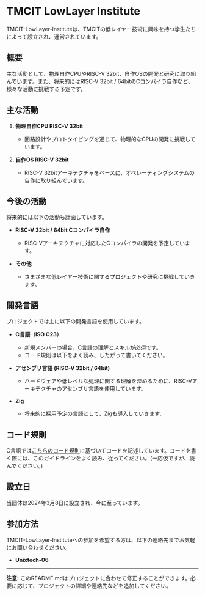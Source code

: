 # TMCIT LowLayer Institute

TMCIT-LowLayer-Instituteは、TMCITの低レイヤー技術に興味を持つ学生たちによって設立され、運営されています。

## 概要

主な活動として、物理自作CPUやRISC-V 32bit、自作OSの開発と研究に取り組んでいます。また、将来的にはRISC-V 32bit / 64bitのCコンパイラ自作など、様々な活動に挑戦する予定です。

## 主な活動

1. **物理自作CPU RISC-V 32bit**
   - 回路設計やプロトタイピングを通じて、物理的なCPUの開発に挑戦しています。

2. **自作OS RISC-V 32bit**
   - RISC-V 32bitアーキテクチャをベースに、オペレーティングシステムの自作に取り組んでいます。

## 今後の活動

将来的には以下の活動も計画しています。

- **RISC-V 32bit / 64bit Cコンパイラ自作**
  - RISC-Vアーキテクチャに対応したCコンパイラの開発を予定しています。

- **その他**
  - さまざまな低レイヤー技術に関するプロジェクトや研究に挑戦していきます。

## 開発言語

プロジェクトでは主に以下の開発言語を使用しています。

- **C言語（ISO C23）**
  - 新規メンバーの場合、C言語の理解とスキルが必須です。
  - コード規則は以下をよく読み、したがって書いてください。

- **アセンブリ言語 (RISC-V 32bit / 64bit)**
  - ハードウェアや低レベルな処理に関する理解を深めるために、RISC-Vアーキテクチャのアセンブリ言語を使用しています。

- **Zig**
  - 将来的に採用予定の言語として、Zigも導入していきます.

## コード規則
C言語では[こちらのコード規則](https://unixtech.cc/MyCodingStyle.html)に基づいてコードを記述しています。コードを書く際には、このガイドラインをよく読み、従ってください。(一応仮ですが、読んでください。)

## 設立日

当団体は2024年3月8日に設立され、今に至っています。

## 参加方法

TMCIT-LowLayer-Instituteへの参加を希望する方は、以下の連絡先までお気軽にお問い合わせください。

 - **Unixtech-06**

---
**注意:** このREADME.mdはプロジェクトに合わせて修正することができます。必要に応じて、プロジェクトの詳細や連絡先などを追加してください。
